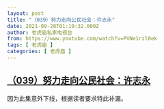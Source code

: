 ```yaml
---
layout: post
title: "（039）努力走向公民社会：许志永"
date: 2021-09-28T01:19:32.000Z
author: 老虎庙私家电视台
from: https://www.youtube.com/watch?v=PVNe1rzl0ek
tags: [ 老虎庙 ]
categories: [ 老虎庙 ]
---
```

<!--1632791972000-->
[（039）努力走向公民社会：许志永](https://www.youtube.com/watch?v=PVNe1rzl0ek)
------

<div>
因为此集意外下线，根据读者要求特此补漏。
</div>
